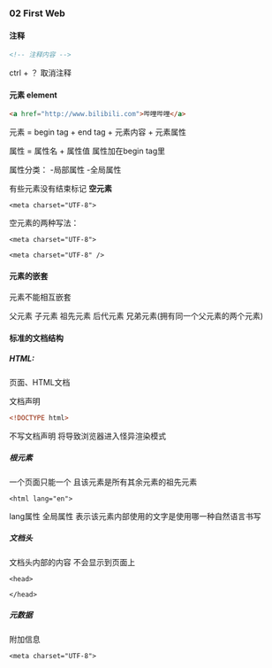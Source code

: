 ### 02 First Web

#### 注释
```html
<!-- 注释内容 -->
```
ctrl + ？ 
取消注释


#### 元素 element
```html
<a href="http://www.bilibili.com">哔哩哔哩</a>
```

元素 = begin tag + end tag + 元素内容 + 元素属性

属性 = 属性名 + 属性值 
属性加在begin tag里

属性分类：
        -局部属性
        -全局属性


有些元素没有结束标记 **空元素**

```
<meta charset="UTF-8">
```

空元素的两种写法：

```
<meta charset="UTF-8">
```

```
<meta charset="UTF-8" />
```

#### 元素的嵌套

元素不能相互嵌套

父元素 子元素 祖先元素 后代元素 兄弟元素(拥有同一个父元素的两个元素)

#### 标准的文档结构

##### HTML: 
页面、HTML文档

文档声明
```html
<!DOCTYPE html>
```
不写文档声明 将导致浏览器进入怪异渲染模式



##### 根元素 
一个页面只能一个 且该元素是所有其余元素的祖先元素
```
<html lang="en">
```

lang属性 全局属性 表示该元素内部使用的文字是使用哪一种自然语言书写

##### 文档头
文档头内部的内容 不会显示到页面上
```
<head>

</head>
```

##### 元数据
附加信息
```
<meta charset="UTF-8">
```